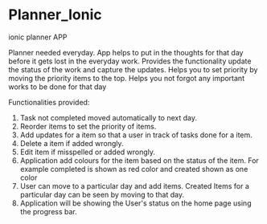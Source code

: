 # Planner_Ionic
ionic planner APP

Planner needed everyday.
App helps to put in the thoughts for that day before it gets lost in the everyday work.
Provides the functionality update the status of the work and capture the updates.
Helps you to set priority by moving the priority items to the top.
Helps you not forgot any important works to be done for that day

Functionalities provided:

1) Task not completed moved automatically to next day.
2) Reorder items to set the priority of items.
3) Add updates for a item so that a user in track of tasks done for a item.
4) Delete a item if added wrongly.
5) Edit item if misspelled or added wrongly.
6) Application add colours for the item based on the status of the item.
For example completed is shown as red color and created shown as one color
7) User can move to a particular day and add items.
Created Items for a particular day can be seen by moving to that day.
8) Application will be showing the User's status on the home page using the progress bar.
